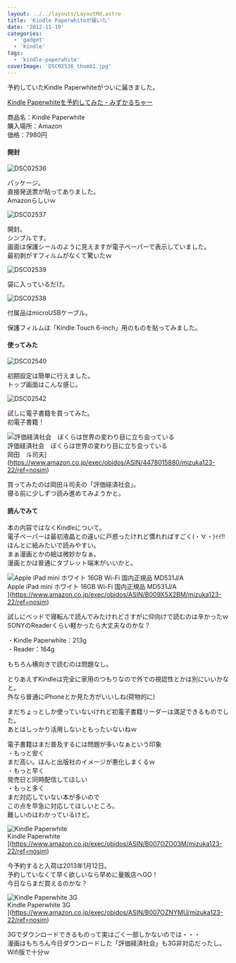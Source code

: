 ```yaml
---
layout: ../../layouts/LayoutMd.astro
title: 'Kindle Paperwhiteが届いた'
date: '2012-11-19'
categories:
  - 'gadget'
  - 'kindle'
tags:
  - 'kindle-paperwhite'
coverImage: 'DSC02536_thumb1.jpg'
---
```


予約していたKindle Paperwhiteがついに届きました。

[Kindle Paperwhiteを予約してみた \- みずかるちゃー](https://mizuka123.net/archive/1574/)

商品名：Kindle Paperwhite  
購入場所：Amazon  
価格：7980円

#### 開封

![DSC02536](/archive/images/DSC02536_thumb.jpg 'DSC02536')

パッケージ。  
直接発送票が貼ってありました。  
Amazonらしいｗ

![DSC02537](/archive/images/DSC02537_thumb.jpg 'DSC02537')

開封。  
シンプルです。  
画面は保護シールのように見えますが電子ペーパーで表示していました。  
最初剥がすフィルムがなくて驚いたｗ

![DSC02539](/archive/images/DSC02539_thumb.jpg 'DSC02539')

袋に入っているだけ。

![DSC02538](/archive/images/DSC02538_thumb.jpg 'DSC02538')

付属品はmicroUSBケーブル。

保護フィルムは「Kindle Touch 6-inch」用のものを貼ってみました。

#### 使ってみた

![DSC02540](/archive/images/DSC02540_thumb.jpg 'DSC02540')

初期設定は簡単に行えました。  
トップ画面はこんな感じ。

![DSC02542](/archive/images/DSC02542_thumb.jpg 'DSC02542')

試しに電子書籍を買ってみた。  
初電子書籍！

![評価経済社会　ぼくらは世界の変わり目に立ち会っている](/archive/images/51bp7DFQpUL._SL160_.jpg)  
評価経済社会　ぼくらは世界の変わり目に立ち会っている  
岡田　斗司夫](https://www.amazon.co.jp/exec/obidos/ASIN/4478015880/mizuka123-22/ref=nosim)

買ってみたのは岡田斗司夫の「評価経済社会」。  
寝る前に少しずつ読み進めてみようかと。

#### 読んでみて

本の内容ではなくKindleについて。  
電子ペーパーは最初液晶との違いに戸惑ったけれど慣れればすごく(・∀・)ｲｲ!!  
ほんとに紙みたいで読みやすい。  
まぁ漫画とかの絵は微妙かなぁ。  
漫画とかは普通にタブレット端末がいいかと。

![Apple iPad mini ホワイト 16GB Wi-Fi 国内正規品 MD531J/A](/archive/images/511BS3FLwrL._SL160_.jpg)  
Apple iPad mini ホワイト 16GB Wi-Fi 国内正規品 MD531J/A  
](https://www.amazon.co.jp/exec/obidos/ASIN/B009X5X2BM/mizuka123-22/ref=nosim)

試しにベッドで寝転んで読んでみたけれどさすがに仰向けで読むのは辛かったｗ  
SONYのReaderくらい軽かったら大丈夫なのかな？

・Kindle Paperwhite：213g  
・Reader：164g

もちろん横向きで読むのは問題なし。

とりあえずKindleは完全に家用のつもりなので外での視認性とかは別にいいかなと。  
外なら普通にiPhoneとか見た方がいいしね(荷物的に)

まだちょっとしか使っていないけれど初電子書籍リーダーは満足できるものでした。  
あとはしっかり活用しないともったいないねｗ

電子書籍はまだ普及するには問題が多いなぁという印象  
・もっと安く  
まだ高い。ほんと出版社のイメージが悪化しまくるｗ  
・もっと早く  
発売日と同時配信してほしい  
・もっと多く  
まだ対応していない本が多いので  
この点を早急に対応してほしいところ。  
難しいのはわかっているけど。

![Kindle Paperwhite](/archive/images/4194BeD1XvL._SL160_.jpg)  
Kindle Paperwhite  
](https://www.amazon.co.jp/exec/obidos/ASIN/B007OZO03M/mizuka123-22/ref=nosim)

今予約すると入荷は2013年1月12日。  
予約していなくて早く欲しいなら早めに量販店へGO！  
今日ならまだ買えるのかな？

![Kindle Paperwhite 3G](/archive/images/4194BeD1XvL._SL160_.jpg)  
Kindle Paperwhite 3G  
](https://www.amazon.co.jp/exec/obidos/ASIN/B007OZNYMU/mizuka123-22/ref=nosim)

3Gでダウンロードできるものって実はごく一部しかないのでは・・・  
漫画はもちろん今日ダウンロードした「評価経済社会」も3G非対応だったし。  
Wifi版で十分ｗ
